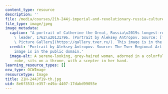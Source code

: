 ```yaml
---
content_type: resource
description: ''
file: /media/courses/21h-244j-imperial-and-revolutionary-russia-culture-and-politics-1700-1917-fall-2019/8e6f3533e357e49a440717dabd99055e_21H-244Jf19-th.jpg
file_type: image/jpeg
image_metadata:
  caption: "A portrait of Catherine the Great, Russia\u2019s longest-ruling female\
    \ leader, 1762\u20131796. (Portrait by Aleksey Antropov. Source: [The Tver Regional\
    \ Picture Gallery](https://gallery.tver.ru/). This image is in the public domain.)"
  credit: 'Portrait by Aleksey Antropov. Source: The Tver Regional Art Gallery. This
    image is in the public domain.'
  image-alt: A serene-looking, grey-haired woman, adorned in a colorful, low-bodiced
    robe, sits on a throne, with a scepter in her hand.
learning_resource_types: []
ocw_type: OCWImage
resourcetype: Image
title: 21H-244Jf19-th.jpg
uid: 8e6f3533-e357-e49a-4407-17dabd99055e
---
```

